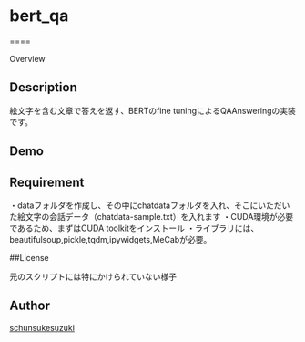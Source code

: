 # bert_qa
====

Overview

## Description
絵文字を含む文章で答えを返す、BERTのfine tuningによるQAAnsweringの実装です。

## Demo

## Requirement
・dataフォルダを作成し、その中にchatdataフォルダを入れ、そこにいただいた絵文字の会話データ（chatdata-sample.txt）を入れます
・CUDA環境が必要であるため、まずはCUDA toolkitをインストール
・ライブラリには、beautifulsoup,pickle,tqdm,ipywidgets,MeCabが必要。

##License

元のスクリプトには特にかけられていない様子

## Author

[schunsukesuzuki](https://github.com/schunsukesuzuki)
